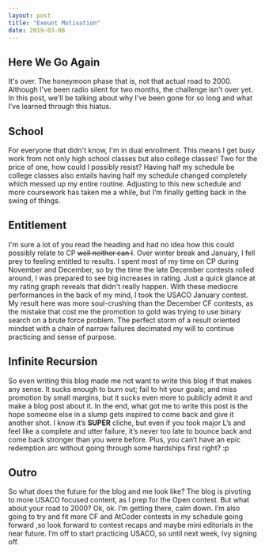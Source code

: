 ```yaml
---
layout: post
title: "Exeunt Motivation"
date: 2019-03-08
---
```


## Here We Go Again
It's over. The honeymoon phase that is, not that actual road to 2000. Although I've been radio silent for two months, the challenge isn't over yet.
 In this post, we'll be talking about why I've been gone for so long and what I’ve learned through this hiatus.

## School
For everyone that didn't know, I'm in dual enrollment. This means I get busy work from not only high school classes but also college classes! 
Two for the price of one, how could I possibly resist? Having half my schedule be college classes also entails having half my schedule changed 
completely which messed up my entire routine. Adjusting to this new schedule and more coursework has taken me a while, but I’m finally getting back in the swing of things.

## Entitlement
I'm sure a lot of you read the heading and had no idea how this could possibly relate to CP
~~well neither can I~~. Over winter break and January, I fell prey to feeling entitled to results.
I spent most of my time on CP during November and December, so by the time the late December contests rolled around, I was prepared to see big increases in rating. Just a quick glance at my rating graph reveals that didn't really happen. With these mediocre performances in the back of my mind, I took the USACO January contest. My result here was more soul-crushing than the December CF contests, as the mistake that cost me the promotion to gold was trying to use binary search on a brute force problem. The perfect storm of a result oriented mindset with a chain of narrow failures decimated my will to continue practicing and sense of purpose.  

## Infinite Recursion
So even writing this blog made me not want to write this blog if that makes any sense. It sucks enough to burn out; fail to hit your goals; and miss promotion by small margins, but it sucks even more to publicly admit it and make a blog post about it. In the end, what got me to write this post is the hope someone else in a slump gets inspired to come back and give it another shot. I know it’s **SUPER** cliche, but even if you took major L’s and feel like a complete and utter failure, it’s never too late to bounce back and come back stronger than you were before. Plus, you can’t have an epic redemption arc without going through some hardships first right? :p

## Outro
So what does the future for the blog and me look like? The blog is pivoting to more USACO focused content, as I prep for the Open contest. But what about your road to 2000? Ok, ok. I’m getting there, calm down. I’m also going to try and fit more CF and AtCoder contests in my schedule going forward ,so look forward to contest recaps and maybe mini editorials in the near future. I’m off to start practicing USACO, so until next week, Ivy signing off.
